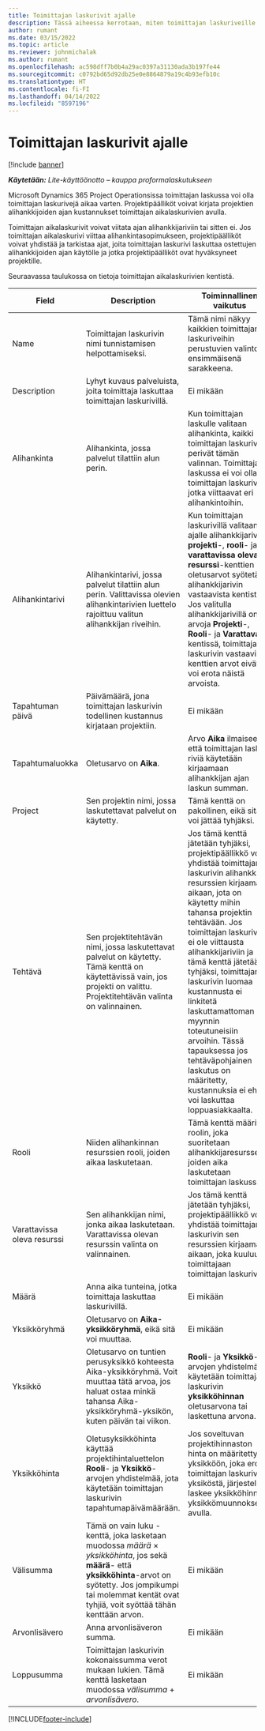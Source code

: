 ```yaml
---
title: Toimittajan laskurivit ajalle
description: Tässä aiheessa kerrotaan, miten toimittajan laskuriveille tallennetaan alihankkijoiden syöttämät aikakustannukset.
author: rumant
ms.date: 03/15/2022
ms.topic: article
ms.reviewer: johnmichalak
ms.author: rumant
ms.openlocfilehash: ac598dff7b0b4a29ac0397a31130ada3b197fe44
ms.sourcegitcommit: c0792bd65d92db25e0e8864879a19c4b93efb10c
ms.translationtype: HT
ms.contentlocale: fi-FI
ms.lasthandoff: 04/14/2022
ms.locfileid: "8597196"
---
```

# <a name="vendor-invoice-lines-for-time"></a>Toimittajan laskurivit ajalle

[!include [banner](../../includes/dataverse-preview.md)]

_**Käytetään:** Lite-käyttöönotto – kauppa proformalaskutukseen_

Microsoft Dynamics 365 Project Operationsissa toimittajan laskussa voi olla toimittajan laskurivejä aikaa varten. Projektipäälliköt voivat kirjata projektien alihankkijoiden ajan kustannukset toimittajan aikalaskurivien avulla.

Toimittajan aikalaskurivit voivat viitata ajan alihankkijariviin tai sitten ei. Jos toimittajan aikalaskurivi viittaa alihankintasopimukseen, projektipäälliköt voivat yhdistää ja tarkistaa ajat, joita toimittajan laskurivi laskuttaa ostettujen alihankkijoiden ajan käytölle ja jotka projektipäälliköt ovat hyväksyneet projektille.

Seuraavassa taulukossa on tietoja toimittajan aikalaskurivien kentistä.

| Field | Description | Toiminnallinen vaikutus |
| --- | --- | --- |
| Name | Toimittajan laskurivin nimi tunnistamisen helpottamiseksi. | Tämä nimi näkyy kaikkien toimittajan laskuriveihin perustuvien valintojen ensimmäisenä sarakkeena. |
| Description | Lyhyt kuvaus palveluista, joita toimittaja laskuttaa toimittajan laskurivillä. | Ei mikään |
| Alihankinta | Alihankinta, jossa palvelut tilattiin alun perin. | Kun toimittajan laskulle valitaan alihankinta, kaikki toimittajan laskurivit perivät tämän valinnan. Toimittajan laskussa ei voi olla toimittajan laskurivejä, jotka viittaavat eri alihankintoihin. |
| Alihankintarivi | Alihankintarivi, jossa palvelut tilattiin alun perin. Valittavissa olevien alihankintarivien luettelo rajoittuu valitun alihankkijan riveihin. | Kun toimittajan laskurivillä valitaan ajalle alihankkijarivi, **projekti**-, **rooli**- ja **varattavissa oleva resurssi**-kenttien oletusarvot syötetään alihankkijarivin vastaavista kentistä. Jos valitulla alihankkijarivillä on arvoja **Projekti**-, **Rooli**- ja **Varattava**-kentissä, toimittajan laskurivin vastaavien kenttien arvot eivät voi erota näistä arvoista. |
| Tapahtuman päivä | Päivämäärä, jona toimittajan laskurivin todellinen kustannus kirjataan projektiin. | Ei mikään |
| Tapahtumaluokka | Oletusarvo on **Aika**. | Arvo **Aika** ilmaisee, että toimittajan laskun riviä käytetään kirjaamaan alihankkijan ajan laskun summan. |
| Project | Sen projektin nimi, jossa laskutettavat palvelut on käytetty. | Tämä kenttä on pakollinen, eikä sitä voi jättää tyhjäksi. |
| Tehtävä | Sen projektitehtävän nimi, jossa laskutettavat palvelut on käytetty. Tämä kenttä on käytettävissä vain, jos projekti on valittu. Projektitehtävän valinta on valinnainen. | Jos tämä kenttä jätetään tyhjäksi, projektipäällikkö voi yhdistää toimittajan laskurivin alihankkijan resurssien kirjaamaan aikaan, jota on käytetty mihin tahansa projektin tehtävään. Jos toimittajan laskurivillä ei ole viittausta alihankkijariviin ja tämä kenttä jätetään tyhjäksi, toimittajan laskurivin luomaa kustannusta ei linkitetä laskuttamattoman myynnin toteutuneisiin arvoihin. Tässä tapauksessa jos tehtäväpohjainen laskutus on määritetty, kustannuksia ei ehkä voi laskuttaa loppuasiakkaalta. |
| Rooli | Niiden alihankinnan resurssien rooli, joiden aikaa laskutetaan. | Tämä kenttä määrittää roolin, joka suoritetaan alihankkijaresursseilla, joiden aika laskutetaan toimittajan laskussa. |
| Varattavissa oleva resurssi | Sen alihankkijan nimi, jonka aikaa laskutetaan. Varattavissa olevan resurssin valinta on valinnainen. | Jos tämä kenttä jätetään tyhjäksi, projektipäällikkö voi yhdistää toimittajan laskurivin sen resurssien kirjaamaan aikaan, joka kuuluu toimittajaan toimittajan laskurivillä. |
| Määrä | Anna aika tunteina, jotka toimittaja laskuttaa laskurivillä. |Ei mikään |
| Yksikköryhmä | Oletusarvo on **Aika-yksikköryhmä**, eikä sitä voi muuttaa. | Ei mikään |
| Yksikkö | Oletusarvo on tuntien perusyksikkö kohteesta Aika-yksikköryhmä. Voit muuttaa tätä arvoa, jos haluat ostaa minkä tahansa Aika-yksikköryhmä-yksikön, kuten päivän tai viikon. | **Rooli**- ja **Yksikkö**-arvojen yhdistelmää käytetään toimittajan laskurivin **yksikköhinnan** oletusarvona tai laskettuna arvona. |
| Yksikköhinta | Oletusyksikköhinta käyttää projektihintaluettelon **Rooli**- ja **Yksikkö**-arvojen yhdistelmää, jota käytetään toimittajan laskurivin tapahtumapäivämäärään. | Jos soveltuvan projektihinnaston hinta on määritetty yksikköön, joka eroaa toimittajan laskurivin yksiköstä, järjestelmä laskee yksikköhinnan yksikkömuunnoksen avulla. |
| Välisumma | Tämä on vain luku -kenttä, joka lasketaan muodossa *määrä* &times; *yksikköhinta*, jos sekä **määrä**- että **yksikköhinta**-arvot on syötetty. Jos jompikumpi tai molemmat kentät ovat tyhjiä, voit syöttää tähän kenttään arvon. | Ei mikään |
| Arvonlisävero | Anna arvonlisäveron summa. | Ei mikään |
| Loppusumma | Toimittajan laskurivin kokonaissumma verot mukaan lukien. Tämä kenttä lasketaan muodossa *välisumma*  +  *arvonlisävero*. | Ei mikään |

[!INCLUDE[footer-include](../../includes/footer-banner.md)]
